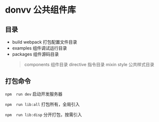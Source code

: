 # donvv 公共组件库

## 目录

- build  webpack 打包配置文件目录
- examples  组件调试运行目录
- packages  组件源码目录
  > components 组件目录
  > directive 指令目录
  > mixin
  > style 公共样式目录

## 打包命令

`npm  run dev`  启动开发服务器

`npm  run lib:all`  打包所有，全局引入

`npm  run lib:disp`  分开打包，按需引入
